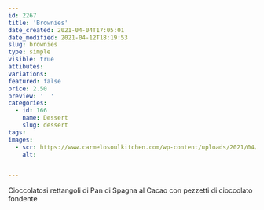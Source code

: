 ```yaml
---
id: 2267
title: 'Brownies'
date_created: 2021-04-04T17:05:01
date_modified: 2021-04-12T18:19:53
slug: brownies
type: simple
visible: true
attibutes: 
variations:
featured: false
price: 2.50
preview: '  '
categories: 
  - id: 166
    name: Dessert
    slug: dessert
tags: 
images: 
  - scr: https://www.carmelosoulkitchen.com/wp-content/uploads/2021/04/Brownies.png
    alt: 


---
```


<p>Cioccolatosi rettangoli di Pan di Spagna al Cacao con pezzetti di cioccolato fondente</p>

